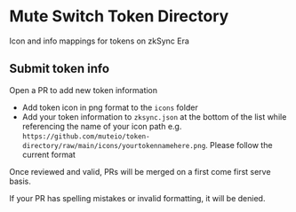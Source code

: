 # Mute Switch Token Directory

Icon and info mappings for tokens on zkSync Era

## Submit token info

Open a PR to add new token information

- Add token icon in png format to the `icons` folder
- Add your token information to `zksync.json` at the bottom of the list while referencing the name of your icon path e.g. `https://github.com/muteio/token-directory/raw/main/icons/yourtokennamehere.png`. Please follow the current format

Once reviewed and valid, PRs will be merged on a first come first serve basis. 

If your PR has spelling mistakes or invalid formatting, it will be denied. 
